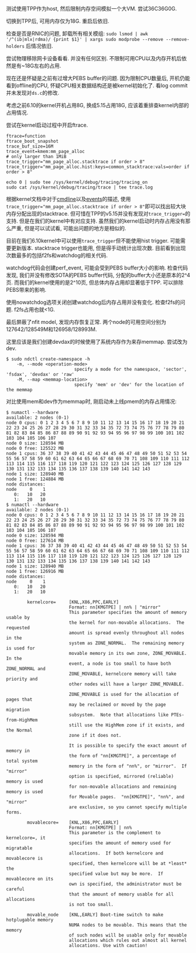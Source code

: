 测试使用TPP作为host, 然后限制内存空间模拟一个大VM. 尝试36C36G0G.

切换到TPP后, 可用内存仅为18G. 重启后依旧.

检查是否是RNIC的问题, 卸载所有相关模组: `sudo lsmod | awk '/^(ib|mlx|rdma)/ {print $1}' | xargs sudo modprobe --remove --remove-holders` 后情况依旧.

尝试物理移除网卡设备看看. 并没有任何区别. 不限制可用CPU以及内存开机后依然是有~18G左右的占用.

现在还是怀疑是之前有过增大PEBS buffer的问题. 因为限制CPU数量后, 开机仍能看到offline的CPU, 怀疑CPU相关数据结构还是被kernel初始化了. 看log commit并未发现对`ds.c`的修改.

考虑之前6.10的kernel开机占用8G, 换成5.15占用18G, 应该着重排查kernel内部的占用情况.

尝试在kernel启动过程中开启ftrace.

```
ftrace=function
ftrace_boot_snapshot
trace_buf_size=16M
trace_event=kmem:mm_page_alloc
# only larger than 1MiB
trace_trigger="mm_page_alloc.stacktrace if order > 8"
trace_trigger="mm_page_alloc.hist:keys=common_stacktrace:vals=order if order > 8"
```

```shell
echo 0 | sudo tee /sys/kernel/debug/tracing/tracing_on
sudo cat /sys/kernel/debug/tracing/trace | tee trace.log
```

根据kernel文档中对于[cmdline](https://docs.kernel.org/admin-guide/kernel-parameters.html)以及[events](https://docs.kernel.org/trace/events.html)的描述, 使用`trace_trigger="mm_page_alloc.stacktrace if order > 8"`即可以找出较大块内存分配出现的stacktrace. 但可惜在TPP的v5.15并没有发现对`trace_trigger=`的支持. 但是在我们的kernel中有对应支持. 虽然我们的kernel启动时内存占用没有那么严重, 但是可以试试看, 可能出问题的地方是相似的. 

目前在我们6.10kernel中可以使用`trace_trigger`但不能使用hist trigger. 可能需要更新版本. stacktrace trigger也能用, 但是得手动统计出现次数. 目前看到出现次数最多的包括f2fs和watchdog的相关代码. 

watchdog代码会创建perf_event, 可能会受到PEBS buffer大小的影响. 检查代码发现, 我们并没有修改SOTA的PEBS buffer代码, 分配的buffer大小还是原本的2^4页. 而我们的kernel使用的是2^10页, 但总体内存占用却显著低于TPP. 可以排除PEBS带来的影响. 

使用nowatchdog选项关闭创建watchdog后内存占用并没有变化. 检查f2fs的问题. f2fs占用也就<1G.

最后屏蔽了nfit model, 发现内存恢复正常. 两个node的可用空间分别为127642/128549M和126958/128993M. 

这里应该是我们创建devdax的时候使用了系统内存作为来存memmap. 尝试改为dev.

```
$ sudo ndctl create-namespace -h
    -m, --mode <operation-mode>
                          specify a mode for the namespace, 'sector', 'fsdax', 'devdax' or 'raw'
    -M, --map <memmap-location>
                          specify 'mem' or 'dev' for the location of the memmap
```

对比使用mem和dev作为memmap时, 刚启动未上线pmem的内存占用情况:

```
$ numactl --hardware
available: 2 nodes (0-1)
node 0 cpus: 0 1 2 3 4 5 6 7 8 9 10 11 12 13 14 15 16 17 18 19 20 21 22 23 24 25 26 27 28 29 30 31 32 33 34 35 72 73 74 75 76 77 78 79 80 81 82 83 84 85 86 87 88 89 90 91 92 93 94 95 96 97 98 99 100 101 102 103 104 105 106 107
node 0 size: 128594 MB
node 0 free: 125522 MB
node 1 cpus: 36 37 38 39 40 41 42 43 44 45 46 47 48 49 50 51 52 53 54 55 56 57 58 59 60 61 62 63 64 65 66 67 68 69 70 71 108 109 110 111 112 113 114 115 116 117 118 119 120 121 122 123 124 125 126 127 128 129 130 131 132 133 134 135 136 137 138 139 140 141 142 143
node 1 size: 128940 MB
node 1 free: 124884 MB
node distances:
node     0    1
   0:   10   20
   1:   20   10
$ numactl --hardware
available: 2 nodes (0-1)
node 0 cpus: 0 1 2 3 4 5 6 7 8 9 10 11 12 13 14 15 16 17 18 19 20 21 22 23 24 25 26 27 28 29 30 31 32 33 34 35 72 73 74 75 76 77 78 79 80 81 82 83 84 85 86 87 88 89 90 91 92 93 94 95 96 97 98 99 100 101 102 103 104 105 106 107
node 0 size: 128594 MB
node 0 free: 127614 MB
node 1 cpus: 36 37 38 39 40 41 42 43 44 45 46 47 48 49 50 51 52 53 54 55 56 57 58 59 60 61 62 63 64 65 66 67 68 69 70 71 108 109 110 111 112 113 114 115 116 117 118 119 120 121 122 123 124 125 126 127 128 129 130 131 132 133 134 135 136 137 138 139 140 141 142 143
node 1 size: 128940 MB
node 1 free: 126916 MB
node distances:
node     0    1
   0:   10   20
   1:   20   10
```











```
        kernelcore=     [KNL,X86,PPC,EARLY]
                        Format: nn[KMGTPE] | nn% | "mirror"
                        This parameter specifies the amount of memory usable by
                        the kernel for non-movable allocations.  The requested
                        amount is spread evenly throughout all nodes in the
                        system as ZONE_NORMAL.  The remaining memory is used for
                        movable memory in its own zone, ZONE_MOVABLE.  In the
                        event, a node is too small to have both ZONE_NORMAL and
                        ZONE_MOVABLE, kernelcore memory will take priority and
                        other nodes will have a larger ZONE_MOVABLE.

                        ZONE_MOVABLE is used for the allocation of pages that
                        may be reclaimed or moved by the page migration
                        subsystem.  Note that allocations like PTEs-from-HighMem
                        still use the HighMem zone if it exists, and the Normal
                        zone if it does not.

                        It is possible to specify the exact amount of memory in
                        the form of "nn[KMGTPE]", a percentage of total system
                        memory in the form of "nn%", or "mirror".  If "mirror"
                        option is specified, mirrored (reliable) memory is used
                        for non-movable allocations and remaining memory is used
                        for Movable pages.  "nn[KMGTPE]", "nn%", and "mirror"
                        are exclusive, so you cannot specify multiple forms.
                        
        movablecore=    [KNL,X86,PPC,EARLY]
                        Format: nn[KMGTPE] | nn%
                        This parameter is the complement to kernelcore=, it
                        specifies the amount of memory used for migratable
                        allocations.  If both kernelcore and movablecore is
                        specified, then kernelcore will be at *least* the
                        specified value but may be more.  If movablecore on its
                        own is specified, the administrator must be careful
                        that the amount of memory usable for all allocations
                        is not too small.

        movable_node    [KNL,EARLY] Boot-time switch to make hotplugable memory
                        NUMA nodes to be movable. This means that the memory
                        of such nodes will be usable only for movable
                        allocations which rules out almost all kernel
                        allocations. Use with caution!
```
